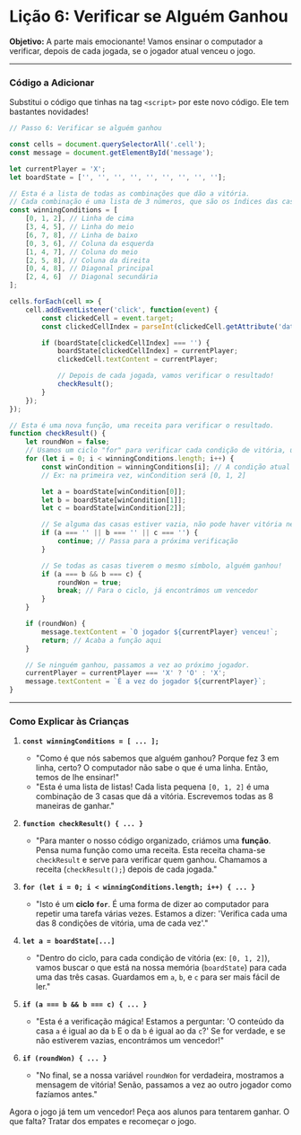 # Lição 6: Verificar se Alguém Ganhou

**Objetivo:** A parte mais emocionante! Vamos ensinar o computador a verificar, depois de cada jogada, se o jogador atual venceu o jogo.

---

### Código a Adicionar

Substitui o código que tinhas na tag `<script>` por este novo código. Ele tem bastantes novidades!

```javascript
// Passo 6: Verificar se alguém ganhou

const cells = document.querySelectorAll('.cell');
const message = document.getElementById('message');

let currentPlayer = 'X';
let boardState = ['', '', '', '', '', '', '', '', ''];

// Esta é a lista de todas as combinações que dão a vitória.
// Cada combinação é uma lista de 3 números, que são os índices das casas.
const winningConditions = [
    [0, 1, 2], // Linha de cima
    [3, 4, 5], // Linha do meio
    [6, 7, 8], // Linha de baixo
    [0, 3, 6], // Coluna da esquerda
    [1, 4, 7], // Coluna do meio
    [2, 5, 8], // Coluna da direita
    [0, 4, 8], // Diagonal principal
    [2, 4, 6]  // Diagonal secundária
];

cells.forEach(cell => {
    cell.addEventListener('click', function(event) {
        const clickedCell = event.target;
        const clickedCellIndex = parseInt(clickedCell.getAttribute('data-index'));

        if (boardState[clickedCellIndex] === '') {
            boardState[clickedCellIndex] = currentPlayer;
            clickedCell.textContent = currentPlayer;

            // Depois de cada jogada, vamos verificar o resultado!
            checkResult();
        }
    });
});

// Esta é uma nova função, uma receita para verificar o resultado.
function checkResult() {
    let roundWon = false;
    // Usamos um ciclo "for" para verificar cada condição de vitória, uma por uma.
    for (let i = 0; i < winningConditions.length; i++) {
        const winCondition = winningConditions[i]; // A condição atual que estamos a ver
        // Ex: na primeira vez, winCondition será [0, 1, 2]

        let a = boardState[winCondition[0]];
        let b = boardState[winCondition[1]];
        let c = boardState[winCondition[2]];

        // Se alguma das casas estiver vazia, não pode haver vitória nesta combinação.
        if (a === '' || b === '' || c === '') {
            continue; // Passa para a próxima verificação
        }

        // Se todas as casas tiverem o mesmo símbolo, alguém ganhou!
        if (a === b && b === c) {
            roundWon = true;
            break; // Para o ciclo, já encontrámos um vencedor
        }
    }

    if (roundWon) {
        message.textContent = `O jogador ${currentPlayer} venceu!`;
        return; // Acaba a função aqui
    }

    // Se ninguém ganhou, passamos a vez ao próximo jogador.
    currentPlayer = currentPlayer === 'X' ? 'O' : 'X';
    message.textContent = `É a vez do jogador ${currentPlayer}`;
}
```

---

### Como Explicar às Crianças

1.  **`const winningConditions = [ ... ];`**
    *   "Como é que nós sabemos que alguém ganhou? Porque fez 3 em linha, certo? O computador não sabe o que é uma linha. Então, temos de lhe ensinar!"
    *   "Esta é uma lista de listas! Cada lista pequena `[0, 1, 2]` é uma combinação de 3 casas que dá a vitória. Escrevemos todas as 8 maneiras de ganhar."

2.  **`function checkResult() { ... }`**
    *   "Para manter o nosso código organizado, criámos uma **função**. Pensa numa função como uma receita. Esta receita chama-se `checkResult` e serve para verificar quem ganhou. Chamamos a receita (`checkResult();`) depois de cada jogada."

3.  **`for (let i = 0; i < winningConditions.length; i++) { ... }`**
    *   "Isto é um **ciclo `for`**. É uma forma de dizer ao computador para repetir uma tarefa várias vezes. Estamos a dizer: 'Verifica cada uma das 8 condições de vitória, uma de cada vez'."

4.  **`let a = boardState[...]`**
    *   "Dentro do ciclo, para cada condição de vitória (ex: `[0, 1, 2]`), vamos buscar o que está na nossa memória (`boardState`) para cada uma das três casas. Guardamos em `a`, `b`, e `c` para ser mais fácil de ler."

5.  **`if (a === b && b === c) { ... }`**
    *   "Esta é a verificação mágica! Estamos a perguntar: 'O conteúdo da casa `a` é igual ao da `b` E o da `b` é igual ao da `c`?' Se for verdade, e se não estiverem vazias, encontrámos um vencedor!"

6.  **`if (roundWon) { ... }`**
    *   "No final, se a nossa variável `roundWon` for verdadeira, mostramos a mensagem de vitória! Senão, passamos a vez ao outro jogador como fazíamos antes."

Agora o jogo já tem um vencedor! Peça aos alunos para tentarem ganhar. O que falta? Tratar dos empates e recomeçar o jogo.
